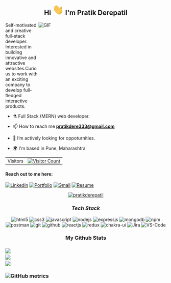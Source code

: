 <h2 align="center">
    Hi
    <img src="https://raw.githubusercontent.com/ABSphreak/ABSphreak/master/gifs/Hi.gif" width="35">
    I'm Pratik Derepatil
</h2>

<img align="right" alt="GIF" src="https://camo.githubusercontent.com/5ddf73ad3a205111cf8c686f687fc216c2946a75005718c8da5b837ad9de78c9/68747470733a2f2f7468756d62732e6766796361742e636f6d2f4576696c4e657874446576696c666973682d736d616c6c2e676966" width="400" height="280" />

Self-motivated and creative full-stack developer. Interested in building innovative and attractive websites.Curious to work with an exciting company to develop full-fledged interactive products.


- ⚗️ Full Stack (MERN) web developer.

- 📫 How to reach me **pratikdere333@gmail.com**

- 🌱 I’m actively looking for oppoturnities.

- 🌍 I'm based in Pune, Maharashtra

 <table>
  <tr>
    <td>Visitors</td>
    <td><a align= "center" href="https://github.com/pratikderepatil"><img draggable="false" src="https://profile-counter.glitch.me/pratikderepatil/count.svg" alt="Visitor Count" height="30" width="224" /></a></td>
  </tr>
</table>

<h4 align="left">Reach out to me here:</h4>
<p align="left">

<a href="https://www.linkedin.com/in/pratik-derepatil/" target="_blank" >
<img src="https://img.shields.io/badge/LinkedIn-0A66C2?style=for-the-badge&logo=linkedin&logoColor=white" alt="Linkedin" /></a>
<a href="https://pratikderepatil.github.io" target="_blank" >
<img src="https://img.shields.io/badge/Portfolio-FF3850?style=for-the-badge&logo=Linkfire&logoColor=white" alt="Portfolio" /></a>
<a href="mailto:pratikdere333@gmail.com" target="_blank" >
<img src="https://img.shields.io/badge/Pratik%20Derepatil-EA4335?style=for-the-badge&logo=gmail&logoColor=white" alt="Gmail"/></a>
<a href="https://drive.google.com/uc?id=1-XCEzhMjrPIuctcDcL6dQ7AkNocQTmQD&export=download" target="_blank" >
<img src="https://img.shields.io/badge/Resume-ffb005?style=for-the-badge&logo=Google%20Drive&logoColor=black&?labelColor=white" alt="Resume"/></a>

</p>

<p align="center"> <a href="https://github.com/ryo-ma/github-profile-trophy"><img src="https://github-profile-trophy.vercel.app/?username=pratikderepatil&&margin-w=20%&margin-h=20%&column=3" alt="pratikderepatil" /></a> </p>

<h3 align="center"><i>Tech Stack</i></h3>

<p align="center">
    <img src="https://img.shields.io/badge/HTML5-E34F26?style=for-the-badge&logo=html5&logoColor=white" alt="html5" />
    <img src="https://img.shields.io/badge/CSS3-1572B6?style=for-the-badge&logo=css3&logoColor=white" alt="css3" />
    <img src="https://img.shields.io/badge/JavaScript-323330?style=for-the-badge&logo=javascript&logoColor=F7DF1E" alt="javascript" />
    <img src="https://img.shields.io/badge/Node.js-339933?style=for-the-badge&logo=nodedotjs&logoColor=white" alt="nodejs" />
    <img src="https://img.shields.io/badge/Express.js-000000?style=for-the-badge&logo=express&logoColor=white" alt="expressjs" />
    <img src="https://img.shields.io/badge/MongoDB-4EA94B?style=for-the-badge&logo=mongodb&logoColor=white" alt="mongodb" />
    <img src="https://img.shields.io/badge/npm-CB3837?style=for-the-badge&logo=npm&logoColor=white" alt="npm" />
    <img src="https://img.shields.io/badge/Postman-FF6C37?style=for-the-badge&logo=Postman&logoColor=white" alt="postman" />
    <img src="https://img.shields.io/badge/Git-f44d27?style=for-the-badge&logo=git&logoColor=white" alt="git" />
    <img src="https://img.shields.io/badge/GitHub-100000?style=for-the-badge&logo=github&logoColor=white" alt="github" />
    <img src="https://img.shields.io/badge/React-20232A?style=for-the-badge&logo=react&logoColor=61DAFB" alt="reactjs" />
    <img src="https://img.shields.io/badge/Redux-593D88?style=for-the-badge&logo=redux&logoColor=white" alt="redux" />
    <img src="https://img.shields.io/badge/Chakra%20UI-3bc7bd?style=for-the-badge&logo=chakraui&logoColor=white" alt="chakra-ui" />
	<img src="https://img.shields.io/badge/JIRA-0052CC?style=for-the-badge&logo=JiraSoftware&logoColor=white" alt="Jira" />
	<img src="https://img.shields.io/badge/VS%20Code-007ACC?style=for-the-badge&logo=VisualStudioCode&logoColor=white" alt="VS-Code" />
</p>


<h3 align="center">My Github Stats<h3>
	
![](https://github-readme-stats.vercel.app/api?username=pratikderepatil&theme=radical&hide_border=false&include_all_commits=true&count_private=true)<br/>
![](https://github-readme-streak-stats.herokuapp.com/?user=pratikderepatil&theme=radical&hide_border=false)<br/>
![](https://github-readme-stats.vercel.app/api/top-langs/?username=pratikderepatil&theme=radical&hide_border=false&include_all_commits=true&count_private=true&layout=compact)

![GitHub metrics](https://metrics.lecoq.io/pratikderepatil)
